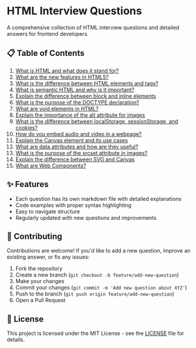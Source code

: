 # HTML Interview Questions

A comprehensive collection of HTML interview questions and detailed answers for frontend developers.

## 📋 Table of Contents

1. [What is HTML and what does it stand for?](questions/what-is-html.md)
2. [What are the new features in HTML5?](questions/html5-features.md)
3. [What is the difference between HTML elements and tags?](questions/elements-vs-tags.md)
4. [What is semantic HTML and why is it important?](questions/semantic-html.md)
5. [Explain the difference between block and inline elements](questions/block-vs-inline.md)
6. [What is the purpose of the DOCTYPE declaration?](questions/doctype-purpose.md)
7. [What are void elements in HTML?](questions/void-elements.md)
8. [Explain the importance of the alt attribute for images](questions/alt-attribute.md)
9. [What is the difference between localStorage, sessionStorage, and cookies?](questions/storage-options.md)
10. [How do you embed audio and video in a webpage?](questions/audio-video.md)
11. [Explain the Canvas element and its use cases](questions/canvas-element.md)
12. [What are data attributes and how are they useful?](questions/data-attributes.md)
13. [What is the purpose of the srcset attribute in images?](questions/srcset-attribute.md)
14. [Explain the difference between SVG and Canvas](questions/svg-vs-canvas.md)
15. [What are Web Components?](questions/web-components.md)

## ✨ Features

- Each question has its own markdown file with detailed explanations
- Code examples with proper syntax highlighting
- Easy to navigate structure
- Regularly updated with new questions and improvements

## 🤝 Contributing

Contributions are welcome! If you'd like to add a new question, improve an existing answer, or fix any issues:

1. Fork the repository
2. Create a new branch (`git checkout -b feature/add-new-question`)
3. Make your changes
4. Commit your changes (`git commit -m 'Add new question about XYZ'`)
5. Push to the branch (`git push origin feature/add-new-question`)
6. Open a Pull Request

## 📝 License

This project is licensed under the MIT License - see the [LICENSE](LICENSE) file for details.
